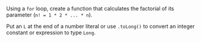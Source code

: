 

Using a `for` loop, create a function that calculates the factorial of its
parameter (`n! = 1 * 2 * ... * n`).

Put an `L` at the end of a number literal or use `.toLong()` to convert an
integer constant or expression to type `Long`.
